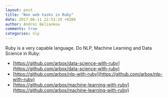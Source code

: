 ```yaml
---
layout: post
title: "Non web tasks in Ruby"
date: 2017-06-11 22:53:19 +0200
author: Andrei Beliankou
comments: true
categories: nlp
---
```


Ruby is a very capable language. Do NLP, Machine Learning and Data Science in Ruby:

- [https://github.com/arbox/data-science-with-ruby](https://github.com/arbox/data-science-with-ruby)
- [https://github.com/arbox/nlp-with-ruby](https://github.com/arbox/nlp-with-ruby)
- [https://github.com/arbox/machine-learning-with-ruby](https://github.com/arbox/machine-learning-with-ruby)

